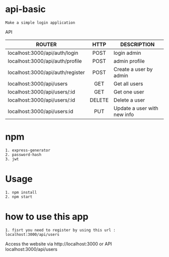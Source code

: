 # api-basic

```
Make a simple login application
```

API

| ROUTER                            | HTTP    | DESCRIPTION                 |
| ----------------------------------|:-----:  | --------------------------- |
| localhost:3000/api/auth/login     | POST    | login admin                 |
| localhost:3000/api/auth/profile   | POST    | admin profile               |
| localhost:3000/api/auth/register  | POST    | Create a user by admin      |
| localhost:3000/api/users          | GET     | Get all users               |
| localhost:3000/api/users/:id      | GET     | Get one user                |
| localhost:3000/api/users/:id      | DELETE  | Delete a user               |
| localhost:3000/api/users:id       | PUT     | Update a user with new info |

# npm
```
1. express-generator
2. password-hash
3. jwt
```

# Usage

```
1. npm install
2. npm start
```

# how to use this app
```
1. fisrt you need to register by using this url : localhost:3000/api/users
```

Access the website via http://localhost:3000 or API localhost:3000/api/users
